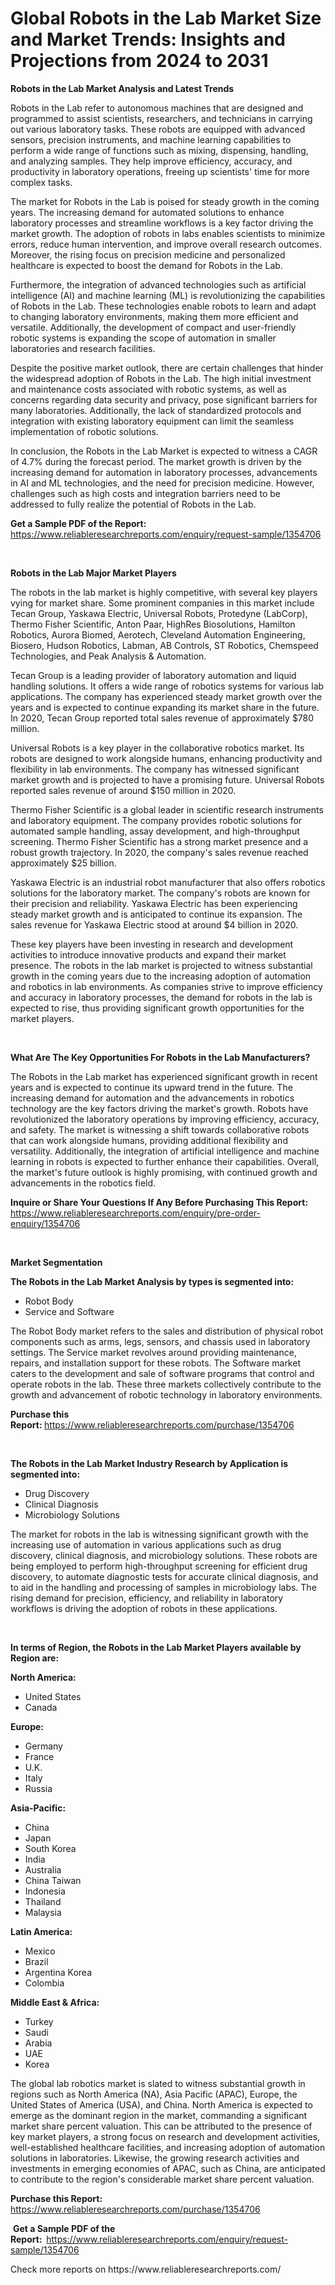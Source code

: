 <p><h1>Global Robots in the Lab Market Size and Market Trends: Insights and Projections from 2024 to 2031</h1></p><p><strong>Robots in the Lab Market Analysis and Latest Trends</strong></p>
<p><p>Robots in the Lab refer to autonomous machines that are designed and programmed to assist scientists, researchers, and technicians in carrying out various laboratory tasks. These robots are equipped with advanced sensors, precision instruments, and machine learning capabilities to perform a wide range of functions such as mixing, dispensing, handling, and analyzing samples. They help improve efficiency, accuracy, and productivity in laboratory operations, freeing up scientists' time for more complex tasks.</p><p>The market for Robots in the Lab is poised for steady growth in the coming years. The increasing demand for automated solutions to enhance laboratory processes and streamline workflows is a key factor driving the market growth. The adoption of robots in labs enables scientists to minimize errors, reduce human intervention, and improve overall research outcomes. Moreover, the rising focus on precision medicine and personalized healthcare is expected to boost the demand for Robots in the Lab.</p><p>Furthermore, the integration of advanced technologies such as artificial intelligence (AI) and machine learning (ML) is revolutionizing the capabilities of Robots in the Lab. These technologies enable robots to learn and adapt to changing laboratory environments, making them more efficient and versatile. Additionally, the development of compact and user-friendly robotic systems is expanding the scope of automation in smaller laboratories and research facilities.</p><p>Despite the positive market outlook, there are certain challenges that hinder the widespread adoption of Robots in the Lab. The high initial investment and maintenance costs associated with robotic systems, as well as concerns regarding data security and privacy, pose significant barriers for many laboratories. Additionally, the lack of standardized protocols and integration with existing laboratory equipment can limit the seamless implementation of robotic solutions.</p><p>In conclusion, the Robots in the Lab Market is expected to witness a CAGR of 4.7% during the forecast period. The market growth is driven by the increasing demand for automation in laboratory processes, advancements in AI and ML technologies, and the need for precision medicine. However, challenges such as high costs and integration barriers need to be addressed to fully realize the potential of Robots in the Lab.</p></p>
<p><strong>Get a Sample PDF of the Report:&nbsp;</strong> <a href="https://www.reliableresearchreports.com/enquiry/request-sample/1354706">https://www.reliableresearchreports.com/enquiry/request-sample/1354706</a></p>
<p>&nbsp;</p>
<p><strong>Robots in the Lab Major Market Players</strong></p>
<p><p>The robots in the lab market is highly competitive, with several key players vying for market share. Some prominent companies in this market include Tecan Group, Yaskawa Electric, Universal Robots, Protedyne (LabCorp), Thermo Fisher Scientific, Anton Paar, HighRes Biosolutions, Hamilton Robotics, Aurora Biomed, Aerotech, Cleveland Automation Engineering, Biosero, Hudson Robotics, Labman, AB Controls, ST Robotics, Chemspeed Technologies, and Peak Analysis & Automation.</p><p>Tecan Group is a leading provider of laboratory automation and liquid handling solutions. It offers a wide range of robotics systems for various lab applications. The company has experienced steady market growth over the years and is expected to continue expanding its market share in the future. In 2020, Tecan Group reported total sales revenue of approximately $780 million.</p><p>Universal Robots is a key player in the collaborative robotics market. Its robots are designed to work alongside humans, enhancing productivity and flexibility in lab environments. The company has witnessed significant market growth and is projected to have a promising future. Universal Robots reported sales revenue of around $150 million in 2020.</p><p>Thermo Fisher Scientific is a global leader in scientific research instruments and laboratory equipment. The company provides robotic solutions for automated sample handling, assay development, and high-throughput screening. Thermo Fisher Scientific has a strong market presence and a robust growth trajectory. In 2020, the company's sales revenue reached approximately $25 billion.</p><p>Yaskawa Electric is an industrial robot manufacturer that also offers robotics solutions for the laboratory market. The company's robots are known for their precision and reliability. Yaskawa Electric has been experiencing steady market growth and is anticipated to continue its expansion. The sales revenue for Yaskawa Electric stood at around $4 billion in 2020.</p><p>These key players have been investing in research and development activities to introduce innovative products and expand their market presence. The robots in the lab market is projected to witness substantial growth in the coming years due to the increasing adoption of automation and robotics in lab environments. As companies strive to improve efficiency and accuracy in laboratory processes, the demand for robots in the lab is expected to rise, thus providing significant growth opportunities for the market players.</p></p>
<p>&nbsp;</p>
<p><strong>What Are The Key Opportunities For Robots in the Lab Manufacturers?</strong></p>
<p><p>The Robots in the Lab market has experienced significant growth in recent years and is expected to continue its upward trend in the future. The increasing demand for automation and the advancements in robotics technology are the key factors driving the market's growth. Robots have revolutionized the laboratory operations by improving efficiency, accuracy, and safety. The market is witnessing a shift towards collaborative robots that can work alongside humans, providing additional flexibility and versatility. Additionally, the integration of artificial intelligence and machine learning in robots is expected to further enhance their capabilities. Overall, the market's future outlook is highly promising, with continued growth and advancements in the robotics field.</p></p>
<p><strong>Inquire or Share Your Questions If Any Before Purchasing This Report:</strong> <a href="https://www.reliableresearchreports.com/enquiry/pre-order-enquiry/1354706">https://www.reliableresearchreports.com/enquiry/pre-order-enquiry/1354706</a></p>
<p>&nbsp;</p>
<p><strong>Market Segmentation</strong></p>
<p><strong>The Robots in the Lab Market Analysis by types is segmented into:</strong></p>
<p><ul><li>Robot Body</li><li>Service and Software</li></ul></p>
<p><p>The Robot Body market refers to the sales and distribution of physical robot components such as arms, legs, sensors, and chassis used in laboratory settings. The Service market revolves around providing maintenance, repairs, and installation support for these robots. The Software market caters to the development and sale of software programs that control and operate robots in the lab. These three markets collectively contribute to the growth and advancement of robotic technology in laboratory environments.</p></p>
<p><strong>Purchase this Report:&nbsp;</strong><a href="https://www.reliableresearchreports.com/purchase/1354706">https://www.reliableresearchreports.com/purchase/1354706</a></p>
<p>&nbsp;</p>
<p><strong>The Robots in the Lab Market Industry Research by Application is segmented into:</strong></p>
<p><ul><li>Drug Discovery</li><li>Clinical Diagnosis</li><li>Microbiology Solutions</li></ul></p>
<p><p>The market for robots in the lab is witnessing significant growth with the increasing use of automation in various applications such as drug discovery, clinical diagnosis, and microbiology solutions. These robots are being employed to perform high-throughput screening for efficient drug discovery, to automate diagnostic tests for accurate clinical diagnosis, and to aid in the handling and processing of samples in microbiology labs. The rising demand for precision, efficiency, and reliability in laboratory workflows is driving the adoption of robots in these applications.</p></p>
<p>&nbsp;</p>
<p><strong>In terms of Region, the Robots in the Lab Market Players available by Region are:</strong></p>
<p>
    <p> <strong> North America: </strong>
        <ul>
            <li>United States</li>
            <li>Canada</li>
        </ul>
        </p> 
    <p> <strong> Europe: </strong>
        <ul>
            <li>Germany</li>
            <li>France</li>
            <li>U.K.</li>
            <li>Italy</li>
            <li>Russia</li>
        </ul>
        </p> 
    <p> <strong> Asia-Pacific: </strong>
        <ul>
            <li>China</li>
            <li>Japan</li>
            <li>South Korea</li>
            <li>India</li>
            <li>Australia</li>
            <li>China Taiwan</li>
            <li>Indonesia</li>
            <li>Thailand</li>
            <li>Malaysia</li>
        </ul>
        </p> 
    <p> <strong> Latin America: </strong>
        <ul>
            <li>Mexico</li>
            <li>Brazil</li>
            <li>Argentina Korea</li>
            <li>Colombia</li>
        </ul>
        </p> 
    <p> <strong> Middle East & Africa: </strong>
        <ul>
            <li>Turkey</li>
            <li>Saudi</li>
            <li>Arabia</li>
            <li>UAE</li>
            <li>Korea</li>
        </ul>
    </p>
    </p>
<p><p>The global lab robotics market is slated to witness substantial growth in regions such as North America (NA), Asia Pacific (APAC), Europe, the United States of America (USA), and China. North America is expected to emerge as the dominant region in the market, commanding a significant market share percent valuation. This can be attributed to the presence of key market players, a strong focus on research and development activities, well-established healthcare facilities, and increasing adoption of automation solutions in laboratories. Likewise, the growing research activities and investments in emerging economies of APAC, such as China, are anticipated to contribute to the region's considerable market share percent valuation.</p></p>
<p><strong>Purchase this Report: </strong><a href="https://www.reliableresearchreports.com/purchase/1354706">https://www.reliableresearchreports.com/purchase/1354706</a></p>
<p>&nbsp;<strong>Get a Sample PDF of the Report:&nbsp;&nbsp;</strong><a href="https://www.reliableresearchreports.com/enquiry/request-sample/1354706">https://www.reliableresearchreports.com/enquiry/request-sample/1354706</a></p>
<p><strong></strong></p>
<p>Check more reports on https://www.reliableresearchreports.com/</p>